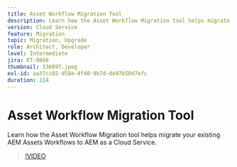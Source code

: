 ```yaml
---
title: Asset Workflow Migration Tool
description: Learn how the Asset Workflow Migration tool helps migrate your existing AEM Assets Workflows to AEM as a Cloud Service.
version: Cloud Service
feature: Migration
topic: Migration, Upgrade
role: Architect, Developer
level: Intermediate
jira: KT-8666
thumbnail: 336697.jpeg
exl-id: aa37cc02-d58e-4f40-9b7d-de97b50d7efc
duration: 114
---
```

# Asset Workflow Migration Tool

Learn how the Asset Workflow Migration tool helps migrate your existing AEM Assets Workflows to AEM as a Cloud Service.

>[!VIDEO](https://video.tv.adobe.com/v/336697?quality=12&learn=on)
